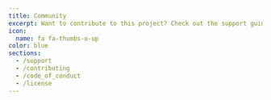 ```yaml
---
title: Community
excerpt: Want to contribute to this project? Check out the support guidelines
icon:
  name: fa fa-thumbs-o-up
color: blue
sections:
  - /support
  - /contributing
  - /code_of_conduct
  - /license
---
```

